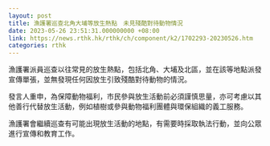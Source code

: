 ```yaml
---
layout: post
title: 漁護署巡查北角大埔等放生熱點　未見殘酷對待動物情況
date: 2023-05-26 23:51:31.000000000 +08:00
link: https://news.rthk.hk/rthk/ch/component/k2/1702293-20230526.htm
categories: rthk
---
```


漁護署派員巡查以往常見的放生熱點，包括北角、大埔及北區，並在該等地點派發宣傳單張，並無發現任何因放生引致殘酷對待動物的情況。

發言人重申，為保障動物福利，市民參與放生活動前必須謹慎思量，亦可考慮以其他善行代替放生活動，例如植樹或參與動物福利團體與環保組織的義工服務。

漁護署會繼續巡查有可能出現放生活動的地點，有需要時採取執法行動，並向公眾進行宣傳和教育工作。

